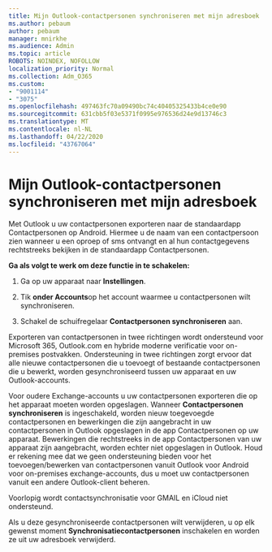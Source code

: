 ```yaml
---
title: Mijn Outlook-contactpersonen synchroniseren met mijn adresboek
ms.author: pebaum
author: pebaum
manager: mnirkhe
ms.audience: Admin
ms.topic: article
ROBOTS: NOINDEX, NOFOLLOW
localization_priority: Normal
ms.collection: Adm_O365
ms.custom:
- "9001114"
- "3075"
ms.openlocfilehash: 497463fc70a09490bc74c40405325433b4ce0e90
ms.sourcegitcommit: 631cbb5f03e5371f0995e976536d24e9d13746c3
ms.translationtype: MT
ms.contentlocale: nl-NL
ms.lasthandoff: 04/22/2020
ms.locfileid: "43767064"
---
```

# <a name="sync-my-outlook-contacts-to-my-address-book"></a>Mijn Outlook-contactpersonen synchroniseren met mijn adresboek

Met Outlook u uw contactpersonen exporteren naar de standaardapp Contactpersonen op Android. Hiermee u de naam van een contactpersoon zien wanneer u een oproep of sms ontvangt en al hun contactgegevens rechtstreeks bekijken in de standaardapp Contactpersonen.
 
**Ga als volgt te werk om deze functie in te schakelen:**
 
1. Ga op uw apparaat naar **Instellingen**.

2. Tik **onder Accounts**op het account waarmee u contactpersonen wilt synchroniseren.

3. Schakel de schuifregelaar **Contactpersonen synchroniseren** aan.
 
Exporteren van contactpersonen in twee richtingen wordt ondersteund voor Microsoft 365, Outlook.com en hybride moderne verificatie voor on-premises postvakken. Ondersteuning in twee richtingen zorgt ervoor dat alle nieuwe contactpersonen die u toevoegt of bestaande contactpersonen die u bewerkt, worden gesynchroniseerd tussen uw apparaat en uw Outlook-accounts.
 
Voor oudere Exchange-accounts u uw contactpersonen exporteren die op het apparaat moeten worden opgeslagen. Wanneer **Contactpersonen synchroniseren** is ingeschakeld, worden nieuw toegevoegde contactpersonen en bewerkingen die zijn aangebracht in uw contactpersonen in Outlook opgeslagen in de app Contactpersonen op uw apparaat. Bewerkingen die rechtstreeks in de app Contactpersonen van uw apparaat zijn aangebracht, worden echter niet opgeslagen in Outlook. Houd er rekening mee dat we geen ondersteuning bieden voor het toevoegen/bewerken van contactpersonen vanuit Outlook voor Android voor on-premises exchange-accounts, dus u moet uw contactpersonen vanuit een andere Outlook-client beheren.
 
Voorlopig wordt contactsynchronisatie voor GMAIL en iCloud niet ondersteund.
 
Als u deze gesynchroniseerde contactpersonen wilt verwijderen, u op elk gewenst moment **Synchronisatiecontactpersonen** inschakelen en worden ze uit uw adresboek verwijderd.

